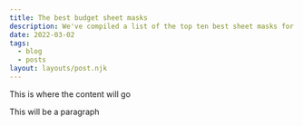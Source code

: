 ```yaml
---
title: The best budget sheet masks
description: We've compiled a list of the top ten best sheet masks for collectors on a budget
date: 2022-03-02
tags:
  - blog
  - posts
layout: layouts/post.njk
---
```

This is where the content will go

This will be a paragraph